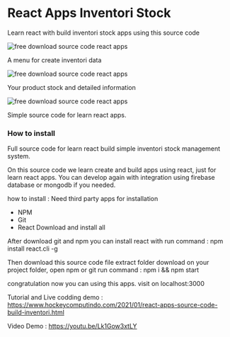 # React Apps Inventori Stock

Learn react with build inventori stock apps using this source code

![free download source code react apps](https://a.fsdn.com/con/app/proj/reactapp/screenshots/Screenshot_2021-01-22%20React%20Inventori%20Apps.png/max/max/1)

A menu for create inventori data

![free download source code react apps](https://a.fsdn.com/con/app/proj/reactapp/screenshots/Screenshot_2021-01-22%20React%20Inventori%20Apps%281%29.png/max/max/1)

Your product stock and detailed information

![free download source code react apps](https://a.fsdn.com/con/app/proj/reactapp/screenshots/Screenshot_2021-01-22%20React%20Inventori%20Apps%282%29.png/max/max/1)

Simple source code for learn react apps.

### How to install

Full source code for learn react build simple inventori stock management system.

On this source code we learn create and build apps using react, just for learn react apps.
You can develop again with integration using firebase database or mongodb if you needed.

how to install :
Need third party apps for installation
+ NPM
+ Git
+ React
Download and install all

After download git and npm you can install react with run command : npm install react.cli -g

Then download this source code file
extract folder download on your project folder, open npm or git run command :
npm i && npm start

congratulation now you can using this apps. visit on localhost:3000

Tutorial and Live codding demo :
https://www.hockeycomputindo.com/2021/01/react-apps-source-code-build-inventori.html

Video Demo :
https://youtu.be/Lk1Gow3xtLY